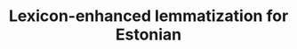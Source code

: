 ---
title: Lexicon-enhanced lemmatization for Estonian
colorFrom: black
colorTo: blue
sdk: gradio
sdk_version: 2.9.0
app_file: app.py
python_version: 3.7
pinned: false
license: afl-3.0
---